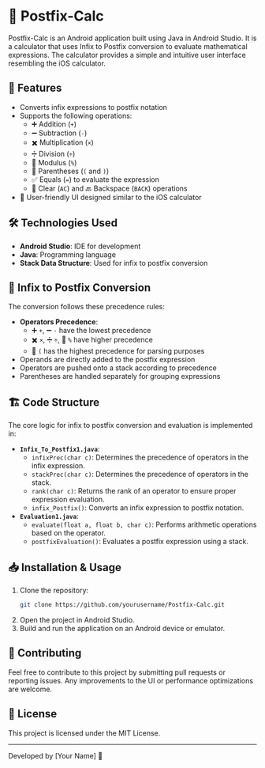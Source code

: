 # 📱 Postfix-Calc

Postfix-Calc is an Android application built using Java in Android Studio. It is a calculator that uses Infix to Postfix conversion to evaluate mathematical expressions. The calculator provides a simple and intuitive user interface resembling the iOS calculator.

## 🎯 Features
- Converts infix expressions to postfix notation
- Supports the following operations:
  - ➕ Addition (`+`)
  - ➖ Subtraction (`-`)
  - ✖️ Multiplication (`×`)
  - ➗ Division (`÷`)
  - 🔢 Modulus (`%`)
  - 📝 Parentheses (`(` and `)`)
  - ✅ Equals (`=`) to evaluate the expression
  - 🧹 Clear (`AC`) and 🔙 Backspace (`BACK`) operations
- 📱 User-friendly UI designed similar to the iOS calculator

## 🛠 Technologies Used
- **Android Studio**: IDE for development
- **Java**: Programming language
- **Stack Data Structure**: Used for infix to postfix conversion

## 🔢 Infix to Postfix Conversion
The conversion follows these precedence rules:
- **Operators Precedence**:
  - ➕ `+`, ➖ `-` have the lowest precedence
  - ✖️ `×`, ➗ `÷`, 🔢 `%` have higher precedence
  - 📝 `(` has the highest precedence for parsing purposes
- Operands are directly added to the postfix expression
- Operators are pushed onto a stack according to precedence
- Parentheses are handled separately for grouping expressions

## 🏗 Code Structure
The core logic for infix to postfix conversion and evaluation is implemented in:
- **`Infix_To_Postfix1.java`**:
  - `infixPrec(char c)`: Determines the precedence of operators in the infix expression.
  - `stackPrec(char c)`: Determines the precedence of operators in the stack.
  - `rank(char c)`: Returns the rank of an operator to ensure proper expression evaluation.
  - `infix_Postfix()`: Converts an infix expression to postfix notation.
- **`Evaluation1.java`**:
  - `evaluate(float a, float b, char c)`: Performs arithmetic operations based on the operator.
  - `postfixEvaluation()`: Evaluates a postfix expression using a stack.

## 📥 Installation & Usage
1. Clone the repository:
   ```sh
   git clone https://github.com/yourusername/Postfix-Calc.git
   ```
2. Open the project in Android Studio.
3. Build and run the application on an Android device or emulator.

## 🤝 Contributing
Feel free to contribute to this project by submitting pull requests or reporting issues. Any improvements to the UI or performance optimizations are welcome.

## 📜 License
This project is licensed under the MIT License.

---
Developed by [Your Name] 🚀

